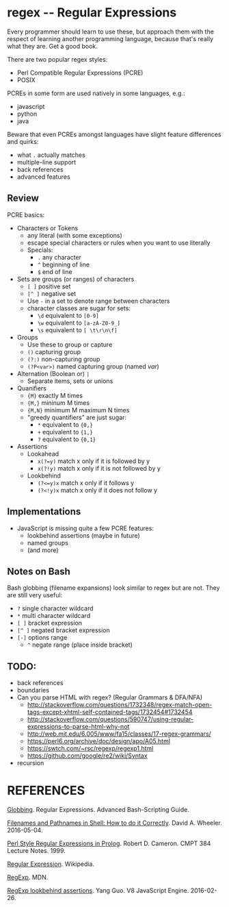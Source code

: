 regex -- Regular Expressions
============================

Every programmer should learn to use these,
but approach them with the respect of learning another programming language,
because that's really what they are.
Get a good book.

There are two popular regex styles:
- Perl Compatible Regular Expressions (PCRE)
- POSIX

PCREs in some form are used natively in some languages, e.g.:
- javascript
- python
- java

Beware that even PCREs amongst languages have slight feature differences and quirks:
- what `.` actually matches
- multiple-line support
- back references
- advanced features

## Review

PCRE basics:
- Characters or Tokens
  - any literal (with some exceptions)
  - escape special characters or rules when you want to use literally
  - Specials:
    - `.` any character
    - `^` beginning of line
    - `$` end of line
- Sets are groups (or ranges) of characters
  - `[ ]` positive set
  - `[^ ]` negative set
  - Use `-` in a set to denote range between characters
  - character classes are sugar for sets:
    - `\d` equivalent to `[0-9]`
    - `\w` equivalent to `[a-zA-Z0-9_]`
    - `\s` equivalent to `[ \t\r\n\f]`
- Groups
  - Use these to group or capture
  - `()` capturing group
  - `(?:)` non-capturing group
  - `(?P<var>)` named capturing group (named _var_)
- Alternation (Boolean or) `|`
  - Separate items, sets or unions
- Quanifiers
  - `{M}` exactly M times
  - `{M,}` mininum M times
  - `{M,N}` minimum M maximum N times
  - "greedy quantifiers" are just sugar:
    - `*` equivalent to `{0,}`
    - `+` equivalent to `{1,}`
    - `?` equivalent to `{0,1}`
- Assertions
  - Lookahead
    - `x(?=y)` match x only if it is followed by y
    - `x(?!y)` match x only if it is not followed by y
  - Lookbehind
    - `(?<=y)x` match x only if it follows y
    - `(?<!y)x` match x only if it does not follow y

## Implementations

- JavaScript is missing quite a few PCRE features:
  - lookbehind assertions (maybe in future)
  - named groups
  - (and more)

## Notes on Bash

Bash globbing (filename expansions) look similar to regex but are not.
They are still very useful:
- `?` single character wildcard
- `*` multi character wildcard
- `[ ]` bracket expression
- `[^ ]` negated bracket expression
- `[-]` options range
  - `^` negate range (place inside bracket)

## TODO:

- back references
- boundaries
- Can you parse HTML with regex? (Regular Grammars & DFA/NFA)
  - http://stackoverflow.com/questions/1732348/regex-match-open-tags-except-xhtml-self-contained-tags/1732454#1732454
  - http://stackoverflow.com/questions/590747/using-regular-expressions-to-parse-html-why-not
  - http://web.mit.edu/6.005/www/fa15/classes/17-regex-grammars/
  - https://perl6.org/archive/doc/design/apo/A05.html
  - https://swtch.com/~rsc/regexp/regexp1.html
  - https://github.com/google/re2/wiki/Syntax
- recursion

REFERENCES
==========

[Globbing](http://www.tldp.org/LDP/abs/html/globbingref.html). Regular Expressions. Advanced Bash-Scripting Guide.

[Filenames and Pathnames in Shell: How to do it Correctly](http://www.dwheeler.com/essays/filenames-in-shell.html). David A. Wheeler. 2016-05-04.

[Perl Style Regular Expressions in Prolog](http://www.cs.sfu.ca/~cameron/Teaching/384/99-3/regexp-plg.html). Robert D. Cameron. CMPT 384 Lecture Notes. 1999.

[Regular Expression](https://en.wikipedia.org/wiki/Regular_expression). Wikipedia.

[RegExp](https://developer.mozilla.org/en-US/docs/Web/JavaScript/Reference/Global_Objects/RegExp). MDN.

[RegExp lookbehind assertions](http://v8project.blogspot.com/2016/02/regexp-lookbehind-assertions.html). Yang Guo. V8 JavaScript Engine. 2016-02-26.
